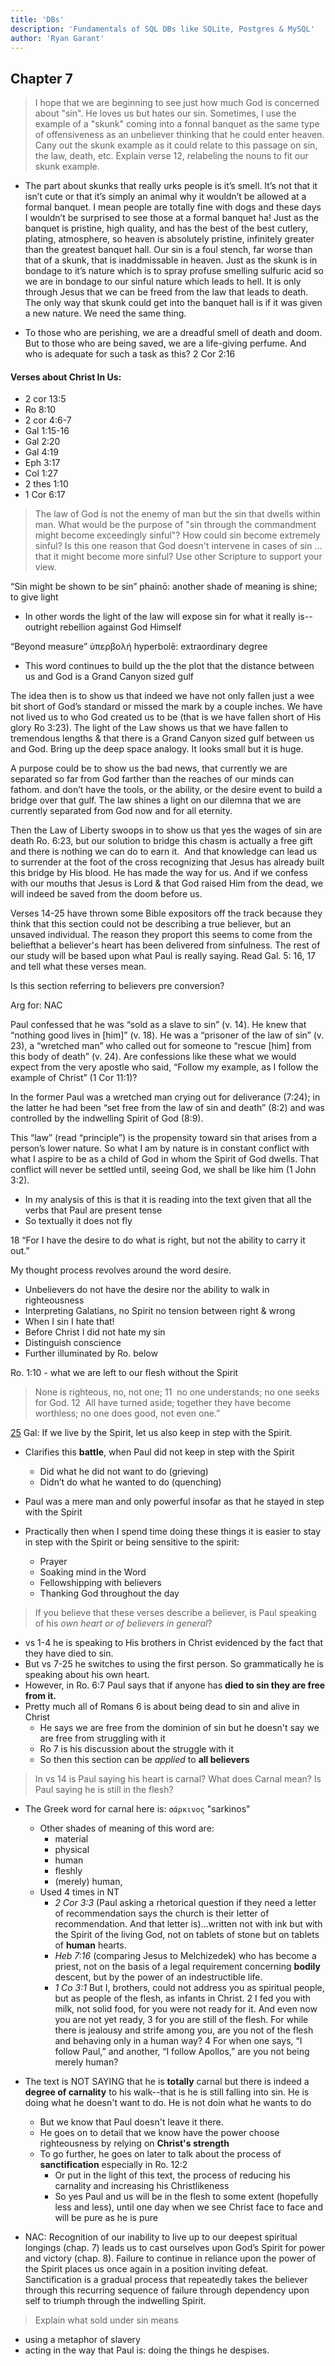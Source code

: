```yaml
---
title: 'DBs'
description: 'Fundamentals of SQL DBs like SQLite, Postgres & MySQL'
author: 'Ryan Garant'
---
```


<article id="ch7">

## Chapter 7

> I hope that we are beginning to see just how much God is concerned about "sin". He loves us but hates our sin. Sometimes, I use the example of a "skunk" coming into a fonnal banquet as the same type of offensiveness as an unbeliever thinking that he could enter heaven. Cany out the skunk example as it could relate to this passage on sin, the law, death, etc. Explain verse 12, relabeling the nouns to fit our skunk example.

- The part about skunks that really urks people is it’s smell. It’s not that it isn’t cute or that it’s simply an animal why it wouldn’t be allowed at a formal banquet. I mean people are totally fine with dogs and these days I wouldn’t be surprised to see those at a formal banquet ha! Just as the banquet is pristine, high quality, and has the best of the best cutlery, plating, atmosphere, so heaven is absolutely pristine, infinitely greater than the greatest banquet hall. Our sin is a foul stench, far worse than that of a skunk, that is inaddmissable in heaven. Just as the skunk is in bondage to it’s nature which is to spray profuse smelling sulfuric acid so we are in bondage to our sinful nature which leads to hell. It is only through Jesus that we can be freed from the law that leads to death. The only way that skunk could get into the banquet hall is if it was given a new nature. We need the same thing.

- To those who are perishing, we are a dreadful smell of death and doom. But to those who are being saved, we are a life-giving perfume. And who is adequate for such a task as this? 2 Cor 2:16

#### Verses about Christ In Us:

- 2 cor 13:5
- Ro 8:10
- 2 cor 4:6-7
- Gal 1:15-16
- Gal 2:20
- Gal 4:19
- Eph 3:17
- Col 1:27
- 2 thes 1:10
- 1 Cor 6:17

> The law of God is not the enemy of man but the sin that dwells within man. What would be the purpose of "sin through the commandment might become exceedingly sinful"? How could sin become extremely sinful? Is this one reason that God doesn't intervene in cases of sin ... that it might become more sinful? Use other Scripture to support your view.

“Sin might be shown to be sin” phainō: another shade of meaning is shine; to give light

- In other words the light of the law will expose sin for what it really is--outright rebellion against God Himself

“Beyond measure” ὑπερβολή hyperbolē: extraordinary degree

- This word continues to build up the the plot that the distance between us and God is a Grand Canyon sized gulf

The idea then is to show us that indeed we have not only fallen just a wee bit short of God’s standard or missed the mark by a couple inches. We have not lived us to who God created us to be (that is we have fallen short of His glory Ro 3:23). The light of the Law shows us that we have fallen to tremendous lengths & that there is a Grand Canyon sized gulf between us and God. Bring up the deep space analogy. It looks small but it is huge.

A purpose could be to show us the bad news, that currently we are separated so far from God farther than the reaches of our minds can fathom. and don’t have the tools, or the ability, or the desire event to build a bridge over that gulf. The law shines a light on our dilemna that we are currently separated from God now and for all eternity.

Then the Law of Liberty swoops in to show us that yes the wages of sin are death Ro. 6:23, but our solution to bridge this chasm is actually a free gift and there is nothing we can do to earn it.  And that knowledge can lead us to surrender at the foot of the cross recognizing that Jesus has already built this bridge by His blood. He has made the way for us. And if we confess with our mouths that Jesus is Lord & that God raised Him from the dead, we will indeed be saved from the doom before us.

Verses 14-25 have thrown some Bible expositors off the track because they think that this section could not be describing a true believer, but an unsaved individual. The reason they proport this seems to come from the beliefthat a believer's heart has been delivered from sinfulness. The rest of our study will be based upon what Paul is really saying. Read Gal. 5: 16, 17 and tell what these verses mean.

Is this section referring to believers pre conversion?

Arg for: NAC

Paul confessed that he was “sold as a slave to sin” (v. 14). He knew that “nothing good lives in \[him\]” (v. 18). He was a “prisoner of the law of sin” (v. 23), a “wretched man” who called out for someone to “rescue \[him\] from this body of death” (v. 24). Are confessions like these what we would expect from the very apostle who said, “Follow my example, as I follow the example of Christ” (1 Cor 11:1)?

In the former Paul was a wretched man crying out for deliverance (7:24); in the latter he had been “set free from the law of sin and death” (8:2) and was controlled by the indwelling Spirit of God (8:9).

This “law” (read “principle”) is the propensity toward sin that arises from a person’s lower nature. So what I am by nature is in constant conflict with what I aspire to be as a child of God in whom the Spirit of God dwells.﻿﻿ That conflict will never be settled until, seeing God, we shall be like him (1 John 3:2).

- In my analysis of this is that it is reading into the text given that all the verbs that Paul are present tense
- So textually it does not fly

18 “For I have the desire to do what is right, but not the ability to carry it out.”

My thought process revolves around the word desire.

- Unbelievers do not have the desire nor the ability to walk in righteousness
- Interpreting Galatians, no Spirit no tension between right & wrong
- When I sin I hate that!
- Before Christ I did not hate my sin
- Distinguish conscience
- Further illuminated by Ro. below

Ro. 1:10 - what we are left to our flesh without the Spirit

> None is righteous, no, not one;
> 11  no one understands;
> no one seeks for God.
> 12  All have turned aside; together they have become worthless;
> no one does good,
> not even one.”

[25](http://biblehub.com/galatians/5-25.htm) Gal: If we live by the Spirit, let us also keep in step with the Spirit.

- Clarifies this **battle**, when Paul did not keep in step with the Spirit

  - Did what he did not want to do (grieving)
  - Didn’t do what he wanted to do (quenching)

- Paul was a mere man and only powerful insofar as that he stayed in step with the Spirit

- Practically then when I spend time doing these things it is easier to stay in step with the Spirit or being sensitive to the spirit:
  - Prayer
  - Soaking mind in the Word
  - Fellowshipping with believers
  - Thanking God throughout the day

> If you believe that these verses describe a believer, is Paul speaking of his _own heart or of believers in general_?

- vs 1-4 he is speaking to His brothers in Christ evidenced by the fact that they have died to sin.
- But vs 7-25 he switches to using the first person. So grammatically he is speaking about his own heart.
- However, in Ro. 6:7 Paul says that if anyone has **died to sin they are free from it.**
- Pretty much all of Romans 6 is about being dead to sin and alive in Christ
  - He says we are free from the dominion of sin but he doesn't say we are free from struggling with it
  - Ro 7 is his discussion about the struggle with it
  - So then this section can be _applied_ to **all believers**

> In vs 14 is Paul saying his heart is carnal? What does Carnal mean? Is Paul saying he is still in the flesh?

- The Greek word for carnal here is: `σάρκινος` "sarkinos"

  - Other shades of meaning of this word are:
    - material
    - physical
    - human
    - fleshly
    - (merely) human,
  - Used 4 times in NT
    - _2 Cor 3:3_ (Paul asking a rhetorical question if they need a letter of recommendation says the church is their letter of recommendation. And that letter is)...written not with ink but with the Spirit of the living God, not on tablets of stone but on tablets of **human** hearts.
    - _Heb 7:16_ (comparing Jesus to Melchizedek) who has become a priest, not on the basis of a legal requirement concerning **bodily** descent, but by the power of an indestructible life.
    - _1 Co 3:1_ But I, brothers, could not address you as spiritual people, but as people of the flesh, as infants in Christ. 2 I fed you with milk, not solid food, for you were not ready for it. And even now you are not yet ready, 3 for you are still of the flesh. For while there is jealousy and strife among you, are you not of the flesh and behaving only in a human way? 4 For when one says, “I follow Paul,” and another, “I follow Apollos,” are you not being merely human?

- The text is NOT SAYING that he is **totally** carnal but there is indeed a **degree of carnality** to his walk--that is he is still falling into sin. He is doing what he doesn't want to do. He is not doin what he wants to do

  - But we know that Paul doesn't leave it there.
  - He goes on to detail that we know have the power choose righteousness by relying on **Christ's strength**
  - To go further, he goes on later to talk about the process of **sanctification** especially in Ro. 12:2
    - Or put in the light of this text, the process of reducing his carnality and increasing his Christlikeness
    - So yes Paul and us will be in the flesh to some extent (hopefully less and less), until one day when we see Christ face to face and will be pure as he is pure

- NAC: Recognition of our inability to live up to our deepest spiritual longings (chap. 7) leads us to cast ourselves upon God’s Spirit for power and victory (chap. 8). Failure to continue in reliance upon the power of the Spirit places us once again in a position inviting defeat. Sanctification is a gradual process that repeatedly takes the believer through this recurring sequence of failure through dependency upon self to triumph through the indwelling Spirit.

> Explain what sold under sin means

- using a metaphor of slavery
- acting in the way that Paul is: doing the things he despises.

</article>

